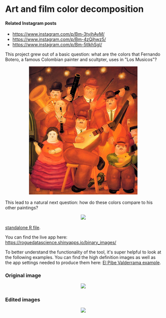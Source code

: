 # Art and film color decomposition

#### Related Instagram posts
* https://www.instagram.com/p/Bm-3tyjhAyM/
* https://www.instagram.com/p/Bm-4zQjhwz5/
* https://www.instagram.com/p/Bm-5tIkhSgI/

This project grew out of a basic question: what are the colors that Fernando Botero, a famous Colombian painter and scultpter, uses in "Los Musicos"?
<p align="center">
  <img src="readme_images/botero_the_musicians.jpg" width="350"/>
</p>
This lead to a natural next question: how do these colors compare to his other paintings?
<p align="center">
  <img src="readme_images/botero_google_search.jpg" width="550"/>
</p>

[standalone R file](binary_posters--shiny_app.R).

You can find the live app here: https://roguedatascience.shinyapps.io/binary_images/

To better understand the functionality of the tool, it's super helpful to look at the following examples. You can find the high definition images as well as the app settings needed to produce them here: [El Pibe Valderrama example](pibe_example).

### Original image 
<p align="center">
  <img src="pibe_example/pibe_original.jpg" width="550"/>
</p>

### Edited images
<p align="center">
  <img src="pibe_example/pibe1.png" width="550"/>

